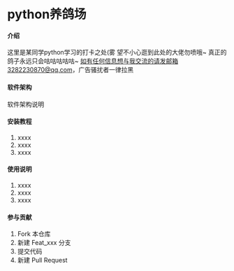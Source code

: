 # python养鸽场

#### 介绍
这里是某同学python学习的打卡之处(雾
望不小心逛到此处的大佬勿喷哦~
真正的鸽子永远只会咕咕咕咕咕~
如有任何信息想与我交流的请发邮箱3282230870@qq.com，广告骚扰者一律拉黑

#### 软件架构
软件架构说明


#### 安装教程

1.  xxxx
2.  xxxx
3.  xxxx

#### 使用说明

1.  xxxx
2.  xxxx
3.  xxxx

#### 参与贡献

1.  Fork 本仓库
2.  新建 Feat_xxx 分支
3.  提交代码
4.  新建 Pull Request